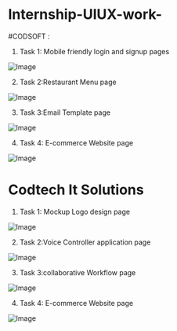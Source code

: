 # Internship-UIUX-work-

#CODSOFT :

1) Task 1: Mobile friendly login and signup pages
   
![Image](https://github.com/user-attachments/assets/42d96d59-8ce0-454e-bc0c-5a361c42ae62)

2) Task 2:Restaurant Menu page

![Image](https://github.com/user-attachments/assets/9dba2235-5dcf-47f2-948f-d35362a2e860)
  
3) Task 3:Email Template page

![Image](https://github.com/user-attachments/assets/878519b6-3449-46a6-9ebf-f1136ca2710c)
 
4) Task 4: E-commerce Website page

![Image](https://github.com/user-attachments/assets/b9db1af0-35a3-4cdd-a939-364672826136)


# Codtech It Solutions 

1) Task 1: Mockup Logo design page

![Image](https://github.com/user-attachments/assets/991e6db1-1eca-40ea-a890-4e13dede5bf4)




2) Task 2:Voice Controller application page

![Image](https://github.com/user-attachments/assets/9c8ae7c4-37a1-4b3e-b88d-04c8da54c340)



  
3) Task 3:collaborative Workflow page

![Image](https://github.com/user-attachments/assets/c2f60efb-f8ab-4d29-a739-486b63b48a1b)



 
4) Task 4: E-commerce Website page

![Image](https://github.com/user-attachments/assets/991e6db1-1eca-40ea-a890-4e13dede5bf4)


